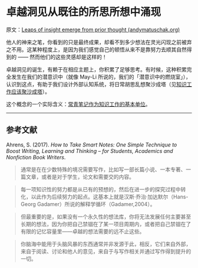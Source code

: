 # 卓越洞见从既往的所思所想中涌现

原文：[Leaps of insight emerge from prior thought (andymatuschak.org)](https://notes.andymatuschak.org/zSn7SX7yMtnh1ZCQEG44TJoxrH7Udpm9oeEm)

他人的神来之笔，你看到的只是最终成果，却看不到多少想法在灵光闪现之前被弃之不用。这某种程度上，是因为我们感觉自己的顿悟从来不是靠努力去顺其自然得到的 —— 然而他们的这些灵感却是这样的！

卓越洞见的诞生，有赖于在相应主题上，你积累了足够思考。有时候，这种积累完全发生在我们的潜意识中（就像 May-Li 所说的，我们的「潜意识中的燃烧室」），认识到这点，有助于我们设计外部认知系统，将日常胡思乱想聚沙成塔（见[知识工作应该聚沙成塔](https://notes.andymatuschak.org/z6UDDkom8Aifg6mLdjT1sPtbMBweCmpyTwmJT)）。

这个概念的一个实际含义：[常青笔记作为知识工作的基本单位](https://notes.andymatuschak.org/z3SjnvsB5aR2ddsycyXofbYR7fCxo7RmKW2be)。

------

## 参考文献

Ahrens, S. (2017). *How to Take Smart Notes: One Simple Technique to Boost Writing, Learning and Thinking – for Students, Academics and Nonfiction Book Writers*.

>通常是在在少数特殊的境况需要写作，比如写一部长篇小说、一本专著、一篇文章，或者是对于学生，论文和需要交的内容。

> 每一项知识性的努力都是从已有的预想的，然后在进一步的探究过程中转化，以此作为后续努力的起点。这基本上就是汉斯·乔治·加达默尔（Hans-Georg Gadamer）所说的解释学循环（Gadamer,2004）。

> 但最重要的是，如果没有一个永久性的想法库，你将无法发展任何主要甚至长期的想法，因为你把自己禁锢在了某一项目周期内，或者把自己禁锢在了有限的记忆容量里——卓越的想法需要的远不止这些。

> 你脑海中能用于头脑风暴的东西通常并非发源于此，相反，它们来自外部，来自于阅读、讨论和他人的意见，来自于与写作相关并通过写作得到提升的一切。